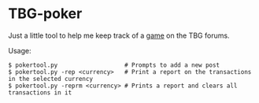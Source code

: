 # TBG-poker
Just a little tool to help me keep track of a [game](http://tbgforums.com/forums/viewtopic.php?id=2343) on the TBG forums.

Usage: 

    $ pokertool.py                   # Prompts to add a new post
    $ pokertool.py -rep <currency>   # Print a report on the transactions in the selected currency
    $ pokertool.py -reprm <currency> # Prints a report and clears all transactions in it